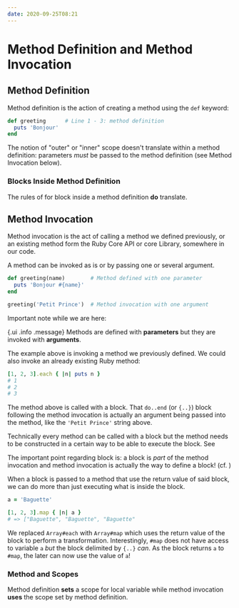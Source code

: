 ```yaml
---
date: 2020-09-25T08:21
---
```


# Method Definition and Method Invocation

## Method Definition

Method definition is the action of creating a method using the `def` keyword:

```ruby
def greeting      # Line 1 - 3: method definition
  puts 'Bonjour'
end
```

The notion of "outer" or "inner" scope doesn't translate within a method
definition: parameters _must_ be passed to the method definition (see Method
Invocation below).


### Blocks Inside Method Definition

The rules of <f1956036> for block inside a method definition **do** translate.


## Method Invocation

Method invocation is the act of calling a method we defined previously, or an
existing method form the Ruby Core API or core Library, somewhere in our code.

A method can be invoked as is or by passing one or several argument.

```ruby
def greeting(name)        # Method defined with one parameter
  puts 'Bonjour #{name}'
end

greeting('Petit Prince')  # Method invocation with one argument
```

Important note while we are here:

{.ui .info .message}
Methods are defined with **parameters** but they are invoked with **arguments**.

The example above is invoking a method we previously defined. We could also
invoke an already existing Ruby method:

```ruby
[1, 2, 3].each { |n| puts n }
# 1
# 2
# 3
```

The method above is called with a block. That `do..end` (or `{..}`) block
following the method invocation is actually an argument being passed into the
method, like the `'Petit Prince'` string above.

Technically every method can be called with a block but the method needs to be
constructed in a certain way to be able to execute the block. See <b7791234>

The important point regarding block is: a block is _part_ of the method
invocation and method invocation is actually the way to define a block! (cf.
<aeb4fea2>)

When a block is passed to a method that use the return value of said block, we
can do more than just executing what is inside the block.

```ruby
a = 'Baguette'

[1, 2, 3].map { |n| a }
# => ["Baguette", "Baguette", "Baguette"
```

We replaced `Array#each` with `Array#map` which uses the return value of the
block to perform a transformation. Interestingly, `#map` does not have access
to variable `a` _but_ the block delimited by `{..}` _can_. As the block returns
`a` to `#map`, the later can now use the value of `a`!


### Method and Scopes

Method definition **sets** a scope for local variable while method invocation
**uses** the scope set by method definition.


